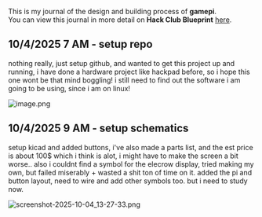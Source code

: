 <!--
  ===================    !!READ THIS NOTICE!!   ====================
  DO NOT edit this file manually. Your changes WILL BE OVERWRITTEN!
  This journal is auto generated and updated by Hack Club Blueprint.
  To edit this file, please edit your journal entries on Blueprint.
  ==================================================================
-->

This is my journal of the design and building process of **gamepi**.  
You can view this journal in more detail on **Hack Club Blueprint** [here](https://blueprint.hackclub.com/projects/135).


## 10/4/2025 7 AM - setup repo  

nothing really, just setup github, and wanted to get this project up and running, i have done a hardware project like hackpad before, so i hope this one wont be that mind boggling! i still need to find out the software i am going to be using, since i am on linux!

![image.png](https://blueprint.hackclub.com/user-attachments/blobs/redirect/eyJfcmFpbHMiOnsiZGF0YSI6Mjk3LCJwdXIiOiJibG9iX2lkIn19--bccf245fe29fd557501ed709ab3df9c3268eb55f/image.png)
  

## 10/4/2025 9 AM - setup schematics  

setup kicad and added buttons, i've also made a parts list, and the est price is about 100$ which i think is alot, i might have to make the screen a bit worse.. also i couldnt find a symbol for the elecrow display, tried making my own, but failed miserably + wasted a shit ton of time on it. added the pi and button layout, need to wire and add other symbols too. but i need to study now.

![screenshot-2025-10-04_13-27-33.png](https://blueprint.hackclub.com/user-attachments/blobs/redirect/eyJfcmFpbHMiOnsiZGF0YSI6Mjk4LCJwdXIiOiJibG9iX2lkIn19--d05dda469b4367bb9c7de03d23e00b35dbacae3a/screenshot-2025-10-04_13-27-33.png)
  

